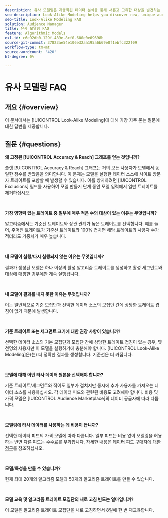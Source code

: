 ```yaml
---
description: 유사 모델링은 자동화된 데이터 분석을 통해 새롭고 고유한 대상을 발견하는 데 도움이 됩니다. 이 문서에서는 가장 자주 묻는 질문에 대한 답변을 제공합니다.
seo-description: Look-Alike Modeling helps you discover new, unique audiences through automated data analysis. This article provides answers to the most frequently asked questions.
seo-title: Look-Alike Modeling FAQ
solution: Audience Manager
title: 유사 모델링 FAQ
feature: Algorithmic Models
exl-id: c6e92db0-129f-489e-8cf0-600e0e09698b
source-git-commit: 37823ae54e106e32aa195a6b69e0f1ebfc322f09
workflow-type: tm+mt
source-wordcount: '420'
ht-degree: 0%

---
```


# 유사 모델링 FAQ

## 개요 {#overview}

이 문서에서는 [!UICONTROL Look-Alike Modeling]에 대해 가장 자주 묻는 질문에 대한 답변을 제공합니다.

## 질문 {#questions}

**왜 고정된 [!UICONTROL Accuracy & Reach] 그래프를 얻는 것입니까?**

플랫 [!UICONTROL Accuracy & Reach] 그래프는 거의 모든 사용자가 모델에서 동일한 점수를 받았음을 의미합니다. 이 문제는 모델을 실행한 데이터 소스에 사이트 방문자 트레이트를 포함할 때 발생할 수 있습니다. 이를 방지하려면 [!UICONTROL Exclusions] 필드를 사용하여 모델 만들기 단계 동안 모델 입력에서 일반 트레이트를 제거하십시오.

 

**가장 영향력 있는 트레이트 중 일부에 매우 적은 수의 대상이 있는 이유는 무엇입니까?**

알고리즘에서는 기준선 트레이트와 상관 관계가 높은 트레이트를 선택합니다. 예를 들어, 주어진 트레이트가 기준선 트레이트와 100% 겹치면 해당 트레이트의 사용자 수가 적더라도 가중치가 매우 높습니다.

 

**내 모델이 실행/다시 실행되지 않는 이유는 무엇입니까?**

결과가 생성된 모델은 하나 이상의 활성 알고리즘 트레이트를 생성하고 활성 세그먼트와 대상에 매핑한 경우에만 계속 실행됩니다.

 

**내 모델이 결과를 내지 못한 이유는 무엇입니까?**

이는 일반적으로 기준 모집단과 선택한 데이터 소스의 모집단 간에 상당한 트레이트 겹침이 없기 때문에 발생합니다.

 

**기준 트레이트 또는 세그먼트 크기에 대한 권장 사항이 있습니까?**

선택한 데이터 소스의 기본 모집단과 모집단 간에 상당한 트레이트 겹침이 있는 경우, 몇 천명의 사용자만 이 모델을 실행하기에 충분해야 합니다. [!UICONTROL Look-Alike Modeling]은(는) 더 정확한 결과를 생성합니다. 기준선은 더 커집니다.

 

**모델에 대해 어떤 타사 데이터 원본을 선택해야 합니까?**

기준 트레이트/세그먼트와 적어도 일부가 겹치지만 동시에 추가 사용자를 가져오는 데이터 소스를 사용하십시오. 각 데이터 피드와 관련된 비용도 고려해야 합니다. 비용 및 가격 모델은 [!UICONTROL Audience Marketplace]의 데이터 공급자에 따라 다릅니다.

 

**모델링에 타사 데이터를 사용하는 데 비용이 듭니까?**

선택한 데이터 피드의 가격 모델에 따라 다릅니다. 일부 피드는 비용 없이 모델링을 허용하는 반면 다른 피드는 수수료를 부과합니다. 자세한 내용은 [데이터 피드 구매자에 대한 청구](../features/audience-marketplace/marketplace-data-buyers/marketplace-buyer-billing.md)를 참조하십시오.

 

**모델/특성을 만들 수 있습니까?**

현재 최대 20개의 알고리즘 모델과 50개의 알고리즘 트레이트를 만들 수 있습니다.

 

**모델 교육 및 알고리즘 트레이트 모집단의 새로 고침 빈도는 얼마입니까?**

이 모델은 알고리즘 트레이트 모집단을 새로 고침하면서 8일에 한 번 재교육합니다.
